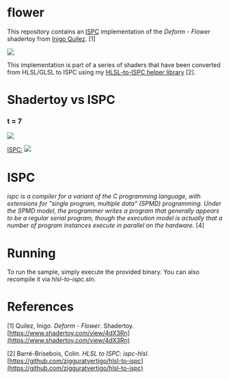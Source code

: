 # flower
This repository contains an [ISPC](https://ispc.github.io/index.html) implementation of the <i>Deform - Flower</i> shadertoy from [Inigo Quilez](https://www.shadertoy.com/view/4dX3Rn). [1]

<img src="https://github.com/zigguratvertigo/hlsl-to-ispc/blob/master/flower/Results/flower-ispc.png?raw=true">

This implementation is part of a series of shaders that have been converted from HLSL/GLSL to ISPC using my [HLSL-to-ISPC helper library](https://github.com/zigguratvertigo/hlsl-to-ispc) [2].

# Shadertoy vs ISPC
### t = 7
<img src="https://github.com/zigguratvertigo/hlsl-to-ispc/blob/master/flower/Results/flower.png?raw=true">

<u>ISPC:</u>
<img src="https://github.com/zigguratvertigo/hlsl-to-ispc/blob/master/flower/Results/flower-ispc.png?raw=true">

# ISPC
<i>ispc is a compiler for a variant of the C programming language, with extensions for "single program, multiple data" (SPMD) programming. Under the SPMD model, the programmer writes a program that generally appears to be a regular serial program, though the execution model is actually that a number of program instances execute in parallel on the hardware.</i> [4]

# Running
To run the sample, simply execute the provided binary. You can also recompile it via _hlsl-to-ispc.sln_.

# References
[1] Quilez, Inigo. _Deform - Flower_. Shadertoy. [https://www.shadertoy.com/view/4dX3Rn](https://www.shadertoy.com/view/4dX3Rn) 

[2] Barré-Brisebois, Colin. <i>HLSL to ISPC: ispc-hlsl</i>. [https://github.com/zigguratvertigo/hlsl-to-ispc](https://github.com/zigguratvertigo/hlsl-to-ispc) 
